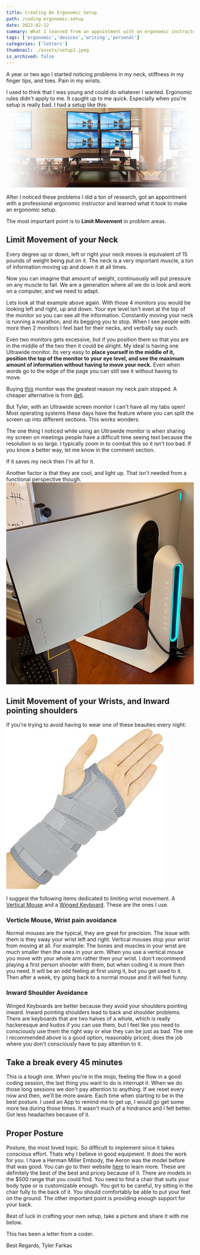 ```yaml
---
title: Creating An Ergonomic Setup
path: /coding-ergonomic-setup
date: 2022-02-12
summary: What I learned from an appointment with an ergonomic instructor and creating my own ergonomic setup.
tags: ['ergonomic','devices','writing','personal']
categories: ['letters']
thumbnail: ./assets/setup1.jpeg
is_archived: false
---
```


A year or two ago I started noticing problems in my neck, stiffness in my finger tips, and toes. Pain in my wrists. 

I used to think that I was young and could do whatever I wanted. Ergonomic rules didn't apply to me. It caught up to me quick. Especially when you're setup is really bad. I had a setup like this:
![4 Monitor Setup](./assets/4_monitor_setup.png)

After I noticed these problems I did a ton of research, got an appointment with a professional ergonomic instructor and learned what it took to make an ergonomic setup.

The most important point is to <b>Limit Movement</b> in problem areas.

## Limit Movement of your Neck
Every degree up or down, left or right your neck moves is equivalent of 15 pounds of weight being put on it. The neck is a very important muscle, a ton of information moving up and down it at all times. 

Now you can imagine that amount of weight, continuously will put pressure on any muscle to fail. We are a generation where all we do is look and work on a computer, and we need to adapt. 

Lets look at that example above again. With those 4 monitors you would be looking left and right, up and down. Your eye level isn't even at the top of the monitor so you can see all the information. Constantly moving your neck is running a marathon, and its begging you to stop. When I see people with more then 2 monitors I feel bad for their necks, and verbally say ouch.

Even two monitors gets excessive, but if you position them so that you are in the middle of the two then it could be alright. My ideal is having one Ultrawide monitor. Its very easy to <b>place yourself in the middle of it, position the top of the monitor to your eye level, and see the maximum amount of information without having to move your neck.</b> Even when words go to the edge of the page you can still see it without having to move. 

Buying <a href="https://amzn.to/3oI14L2">this</a> monitor was the greatest reason my neck pain stopped. A cheaper alternative is from <a href="https://amzn.to/3oHUvZ3">dell</a>. 

But Tyler, with an Ultrawide screen monitor I can't have all my tabs open! 
Most operating systems these days have the feature where you can split the screen up into different sections. This works wonders. 

The one thing I noticed while using an Ultrawide monitor is when sharing my screen on meetings people have a difficult time seeing text because the resolution is so large. I typically zoom in to combat this so it isn't too bad. If you know a better way, let me know in the comment section.

If it saves my neck then I'm all for it.

Another factor is that they are cool, and light up. That isn't needed from a functional perspective though.
![1 Monitor Setup](./assets/setup3.jpeg)

## Limit Movement of your Wrists, and Inward pointing shoulders
If you're trying to avoid having to wear one of these beauties every night:
![Wrist Brace](./assets/wrist_brace.jpg)

I suggest the following items dedicated to limiting wrist movement. A <a href="https://amzn.to/3gLqlQ0">Vertical Mouse</a> and a <a href="https://amzn.to/3gGZLrs">Winged Keyboard</a>. These are the ones I use.

### Verticle Mouse, Wrist pain avoidance
Normal mouses are the typical, they are great for precision. The issue with them is they sway your wrist left and right. Vertical mouses stop your wrist from moving at all. For example: The bones and muscles in your wrist are much smaller then the ones in your arm. When you use a vertical mouse you move with your whole arm rather then your wrist. I don't recommend playing a first person shooter with them, but when coding it is more then you need. It will be an odd feeling at first using it, but you get used to it. Then after a week, try going back to a normal mouse and it will feel funny. 

### Inward Shoulder Avoidance
Winged Keyboards are better because they avoid your shoulders pointing inward. Inward pointing shoulders lead to back and shoulder problems. There are keyboards that are two halves of a whole, which is really hackeresque and kudos if you can use them, but I feel like you need to consciously use them the right way or else they can be just as bad. The one I recommended above is a good option, reasonably priced, does the job where you don't consciously have to pay attention to it.

## Take a break every 45 minutes
This is a tough one. When you're in the mojo, feeling the flow in a good coding session, the last thing you want to do is interrupt it. When we do those long sessions we don't pay attention to anything. If we reset every now and then, we'll be more aware. Each time when starting to be in the best posture. I used an App to remind me to get up, I would go get some more tea during those times. It wasn't much of a hindrance and I felt better. Got less headaches because of it. 

## Proper Posture
Posture, the most loved topic. So difficult to implement since it takes conscious effort. Thats why I believe in good equipment. It does the work for you. I have a Herman Miller Embody, the Aeron was the model before that was good. You can go to their website <a href="https://www.hermanmiller.com/">here</a> to learn more. These are definitely the best of the best and pricey because of it. There are models in the $500 range that you could find. You need to find a chair that suits your body type or is customizable enough. You got to be careful, try sitting in the chair fully to the back of it. You should comfortably be able to put your feet on the ground. The other important point is providing enough support for your back.

Best of luck in crafting your own setup, take a picture and share it with me below.

This has been a letter from a coder.

Best Regards,
Tyler Farkas